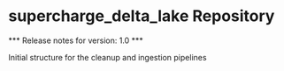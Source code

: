 # supercharge_delta_lake Repository

*** Release notes for version: 1.0 ***

Initial structure for the cleanup and ingestion pipelines